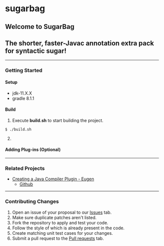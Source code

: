 # sugarbag

## Welcome to **SugarBag**
## The shorter, faster-Javac annotation extra pack for syntactic sugar!

---

### Getting Started
#### Setup
* jdk-11.X.X
* gradle 8.1.1

#### Build
1. Execute **build.sh** to start building the project.
```
$ ./build.sh

```
2. 

#### Adding Plug-ins (Optional)


---

### Related Projects
- [Creating a Java Compiler Plugin - Eugen](https://www.baeldung.com/java-build-compiler-plugin)
    - [Github](https://github.com/eugenp/tutorials/tree/master/core-java-modules/core-java-sun)

---

### Contributing Changes
1. Open an issue of your proposal to our [Issues](https://github.com/hahyun8587/sugarbag/issues) tab.
2. Make sure duplicate patches aren't listed.
3. Fork the repository to apply and test your code.
4. Follow the style of which is already present in the code.
5. Create matching unit test cases for your changes.
6. Submit a pull request to the [Pull requests](https://github.com/hahyun8587/sugarbag/pulls) tab.